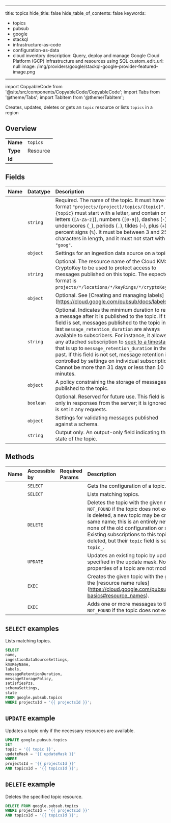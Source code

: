 
---
title: topics
hide_title: false
hide_table_of_contents: false
keywords:
  - topics
  - pubsub
  - google
  - stackql
  - infrastructure-as-code
  - configuration-as-data
  - cloud inventory
description: Query, deploy and manage Google Cloud Platform (GCP) infrastructure and resources using SQL
custom_edit_url: null
image: /img/providers/google/stackql-google-provider-featured-image.png
---

import CopyableCode from '@site/src/components/CopyableCode/CopyableCode';
import Tabs from '@theme/Tabs';
import TabItem from '@theme/TabItem';

Creates, updates, deletes or gets an <code>topic</code> resource or lists <code>topics</code> in a region

## Overview
<table><tbody>
<tr><td><b>Name</b></td><td><code>topics</code></td></tr>
<tr><td><b>Type</b></td><td>Resource</td></tr>
<tr><td><b>Id</b></td><td><CopyableCode code="google.pubsub.topics" /></td></tr>
</tbody></table>

## Fields
| Name | Datatype | Description |
|:-----|:---------|:------------|
| <CopyableCode code="name" /> | `string` | Required. The name of the topic. It must have the format `"projects/{project}/topics/{topic}"`. `{topic}` must start with a letter, and contain only letters (`[A-Za-z]`), numbers (`[0-9]`), dashes (`-`), underscores (`_`), periods (`.`), tildes (`~`), plus (`+`) or percent signs (`%`). It must be between 3 and 255 characters in length, and it must not start with `"goog"`. |
| <CopyableCode code="ingestionDataSourceSettings" /> | `object` | Settings for an ingestion data source on a topic. |
| <CopyableCode code="kmsKeyName" /> | `string` | Optional. The resource name of the Cloud KMS CryptoKey to be used to protect access to messages published on this topic. The expected format is `projects/*/locations/*/keyRings/*/cryptoKeys/*`. |
| <CopyableCode code="labels" /> | `object` | Optional. See [Creating and managing labels] (https://cloud.google.com/pubsub/docs/labels). |
| <CopyableCode code="messageRetentionDuration" /> | `string` | Optional. Indicates the minimum duration to retain a message after it is published to the topic. If this field is set, messages published to the topic in the last `message_retention_duration` are always available to subscribers. For instance, it allows any attached subscription to [seek to a timestamp](https://cloud.google.com/pubsub/docs/replay-overview#seek_to_a_time) that is up to `message_retention_duration` in the past. If this field is not set, message retention is controlled by settings on individual subscriptions. Cannot be more than 31 days or less than 10 minutes. |
| <CopyableCode code="messageStoragePolicy" /> | `object` | A policy constraining the storage of messages published to the topic. |
| <CopyableCode code="satisfiesPzs" /> | `boolean` | Optional. Reserved for future use. This field is set only in responses from the server; it is ignored if it is set in any requests. |
| <CopyableCode code="schemaSettings" /> | `object` | Settings for validating messages published against a schema. |
| <CopyableCode code="state" /> | `string` | Output only. An output-only field indicating the state of the topic. |

## Methods
| Name | Accessible by | Required Params | Description |
|:-----|:--------------|:----------------|:------------|
| <CopyableCode code="projects_topics_get" /> | `SELECT` | <CopyableCode code="projectsId, topicsId" /> | Gets the configuration of a topic. |
| <CopyableCode code="projects_topics_list" /> | `SELECT` | <CopyableCode code="projectsId" /> | Lists matching topics. |
| <CopyableCode code="projects_topics_delete" /> | `DELETE` | <CopyableCode code="projectsId, topicsId" /> | Deletes the topic with the given name. Returns `NOT_FOUND` if the topic does not exist. After a topic is deleted, a new topic may be created with the same name; this is an entirely new topic with none of the old configuration or subscriptions. Existing subscriptions to this topic are not deleted, but their `topic` field is set to `_deleted-topic_`. |
| <CopyableCode code="projects_topics_patch" /> | `UPDATE` | <CopyableCode code="projectsId, topicsId" /> | Updates an existing topic by updating the fields specified in the update mask. Note that certain properties of a topic are not modifiable. |
| <CopyableCode code="projects_topics_create" /> | `EXEC` | <CopyableCode code="projectsId, topicsId" /> | Creates the given topic with the given name. See the [resource name rules] (https://cloud.google.com/pubsub/docs/pubsub-basics#resource_names). |
| <CopyableCode code="projects_topics_publish" /> | `EXEC` | <CopyableCode code="projectsId, topicsId" /> | Adds one or more messages to the topic. Returns `NOT_FOUND` if the topic does not exist. |

## `SELECT` examples

Lists matching topics.

```sql
SELECT
name,
ingestionDataSourceSettings,
kmsKeyName,
labels,
messageRetentionDuration,
messageStoragePolicy,
satisfiesPzs,
schemaSettings,
state
FROM google.pubsub.topics
WHERE projectsId = '{{ projectsId }}'; 
```

## `UPDATE` example

Updates a topic only if the necessary resources are available.

```sql
UPDATE google.pubsub.topics
SET 
topic = '{{ topic }}',
updateMask = '{{ updateMask }}'
WHERE 
projectsId = '{{ projectsId }}'
AND topicsId = '{{ topicsId }}';
```

## `DELETE` example

Deletes the specified topic resource.

```sql
DELETE FROM google.pubsub.topics
WHERE projectsId = '{{ projectsId }}'
AND topicsId = '{{ topicsId }}';
```
